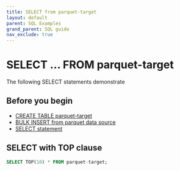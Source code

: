 ```yaml
---
title: SELECT from parquet-target
layout: default
parent: SQL Examples
grand_parent: SQL guide
nav_exclude: true
---
```

# SELECT ... FROM parquet-target

The following SELECT statements demonstrate

## Before you begin

* [CREATE TABLE parquet-target](/docs/sql-guide/examples/sql-eg-table-create/sql-eg-table-create-parquet-target)
* [BULK INSERT from parquet data source](/docs/sql-guide/examples/sql-eg-insert-bulk-parquet)
* [SELECT statement](/docs/sql-guide/statements/statement-select)

## SELECT with TOP clause

```sql
SELECT TOP(10) * FROM parquet-target;
```
